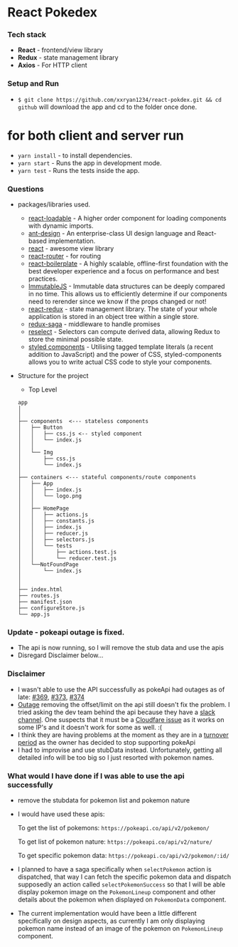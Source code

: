 # React Pokedex

### Tech stack

- **React** - frontend/view library
- **Redux** - state management library
- **Axios** - For HTTP client

### Setup and Run

- `$ git clone https://github.com/xxryan1234/react-pokdex.git && cd github` will download the app and cd to the folder once done.

# for both client and server run

- `yarn install` - to install dependencies.
- `yarn start` - Runs the app in development mode.
- `yarn test` - Runs the tests inside the app.

### Questions

- packages/libraries used.

  - [react-loadable](https://github.com/jamiebuilds/react-loadable) - A higher order component for loading components with dynamic imports.
  - [ant-design](https://github.com/ant-design/ant-design) - An enterprise-class UI design language and React-based implementation.
  - [react](https://facebook.github.io/react/) - awesome view library
  - [react-router](https://github.com/ReactTraining/react-router) - for routing
  - [react-boilerplate](https://github.com/react-boilerplate/react-boilerplate/) - A highly scalable, offline-first foundation with the best developer experience and a focus on performance and best practices.
  - [ImmutableJS](https://facebook.github.io/immutable-js/) - Immutable data structures can be deeply compared in no time. This allows us to efficiently determine if our components need to rerender since we know if the props changed or not!
  - [react-redux](http://redux.js.org/) - state management library. The state of your whole application is stored in an object tree within a single store.
  - [redux-saga](https://github.com/redux-saga/redux-saga) - middleware to handle promises
  - [reselect](https://github.com/reduxjs/reselect) - Selectors can compute derived data, allowing Redux to store the minimal possible state.
  - [styled components](https://www.styled-components.com/) - Utilising tagged template literals (a recent addition to JavaScript) and the power of CSS, styled-components allows you to write actual CSS code to style your components.

- Structure for the project

  - Top Level

  ```
  app
  │
  │
  ├── components  <--- stateless components
  │   ├── Button
  │   │   ├── css.js <-- styled component
  │   │   └── index.js
  │   │
  │   └── Img
  │       ├── css.js
  │       └── index.js
  │
  ├── containers <--- stateful components/route components
  │   ├── App
  │   │   ├── index.js
  │   │   └── logo.png
  │   │
  │   ├── HomePage
  │   │   ├── actions.js
  │   │   ├── constants.js
  │   │   ├── index.js
  │   │   ├── reducer.js
  │   │   ├── selectors.js
  │   │   └── tests
  │   │       ├── actions.test.js
  │   │       └── reducer.test.js
  │   └──NotFoundPage
  │       └── index.js
  │
  │
  ├── index.html
  ├── routes.js
  ├── manifest.json
  ├── configureStore.js
  └── app.js
  ```

### Update - pokeapi outage is fixed.

- The api is now running, so I will remove the stub data and use the apis
- Disregard Disclaimer below...

### Disclaimer

- I wasn't able to use the API successfully as pokeApi had outages as of late: [#369](https://github.com/PokeAPI/pokeapi/issues/369), [#373](https://github.com/PokeAPI/pokeapi/issues/373), [#374](https://github.com/PokeAPI/pokeapi/issues/374)
- [Outage](https://imgur.com/a/bVWFCXj) removing the offset/limit on the api still doesn't fix the problem. I tried asking the dev team behind the api because they have a [slack channel](https://imgur.com/a/d93L8IP). One suspects that it must be a [Cloudfare issue](https://imgur.com/a/IF7GCRv) as it works on some IP's and it doesn't work for some as well. :(
- I think they are having problems at the moment as they are in a [turnover period](https://github.com/PokeAPI/pokeapi/issues/350) as the owner has decided to stop supporting pokeApi
- I had to improvise and use stubData instead. Unfortunately, getting all detailed info will be too big so I just resorted with pokemon names.

### What would I have done if I was able to use the api successfully

- remove the stubdata for pokemon list and pokemon nature
- I would have used these apis:

  To get the list of pokemons: `https://pokeapi.co/api/v2/pokemon/`

  To get list of pokemon nature: `https://pokeapi.co/api/v2/nature/`

  To get specific pokemon data: `https://pokeapi.co/api/v2/pokemon/:id/`

- I planned to have a saga specifically when `selectPokemon` action is dispatched, that way I can fetch the specific pokemon data and dispatch supposedly an action called `selectPokemonSuccess` so that I will be able display pokemon image on the `PokemonLineup` component and other details about the pokemon when displayed on `PokemonData` component.
- The current implementation would have been a little different specifically on design aspects, as currently I am only displaying pokemon name instead of an image of the pokemon on `PokemonLineup` component.
